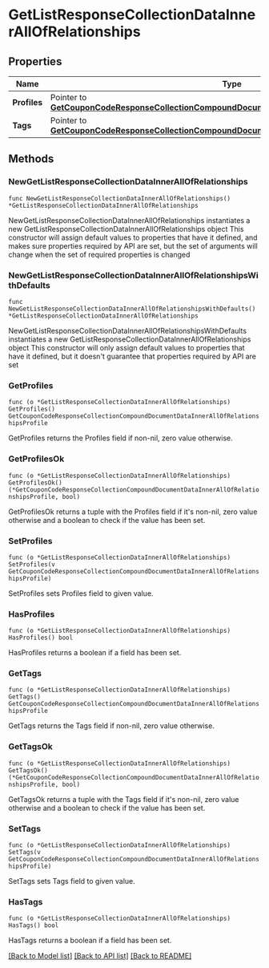 # GetListResponseCollectionDataInnerAllOfRelationships

## Properties

Name | Type | Description | Notes
------------ | ------------- | ------------- | -------------
**Profiles** | Pointer to [**GetCouponCodeResponseCollectionCompoundDocumentDataInnerAllOfRelationshipsProfile**](GetCouponCodeResponseCollectionCompoundDocumentDataInnerAllOfRelationshipsProfile.md) |  | [optional] 
**Tags** | Pointer to [**GetCouponCodeResponseCollectionCompoundDocumentDataInnerAllOfRelationshipsProfile**](GetCouponCodeResponseCollectionCompoundDocumentDataInnerAllOfRelationshipsProfile.md) |  | [optional] 

## Methods

### NewGetListResponseCollectionDataInnerAllOfRelationships

`func NewGetListResponseCollectionDataInnerAllOfRelationships() *GetListResponseCollectionDataInnerAllOfRelationships`

NewGetListResponseCollectionDataInnerAllOfRelationships instantiates a new GetListResponseCollectionDataInnerAllOfRelationships object
This constructor will assign default values to properties that have it defined,
and makes sure properties required by API are set, but the set of arguments
will change when the set of required properties is changed

### NewGetListResponseCollectionDataInnerAllOfRelationshipsWithDefaults

`func NewGetListResponseCollectionDataInnerAllOfRelationshipsWithDefaults() *GetListResponseCollectionDataInnerAllOfRelationships`

NewGetListResponseCollectionDataInnerAllOfRelationshipsWithDefaults instantiates a new GetListResponseCollectionDataInnerAllOfRelationships object
This constructor will only assign default values to properties that have it defined,
but it doesn't guarantee that properties required by API are set

### GetProfiles

`func (o *GetListResponseCollectionDataInnerAllOfRelationships) GetProfiles() GetCouponCodeResponseCollectionCompoundDocumentDataInnerAllOfRelationshipsProfile`

GetProfiles returns the Profiles field if non-nil, zero value otherwise.

### GetProfilesOk

`func (o *GetListResponseCollectionDataInnerAllOfRelationships) GetProfilesOk() (*GetCouponCodeResponseCollectionCompoundDocumentDataInnerAllOfRelationshipsProfile, bool)`

GetProfilesOk returns a tuple with the Profiles field if it's non-nil, zero value otherwise
and a boolean to check if the value has been set.

### SetProfiles

`func (o *GetListResponseCollectionDataInnerAllOfRelationships) SetProfiles(v GetCouponCodeResponseCollectionCompoundDocumentDataInnerAllOfRelationshipsProfile)`

SetProfiles sets Profiles field to given value.

### HasProfiles

`func (o *GetListResponseCollectionDataInnerAllOfRelationships) HasProfiles() bool`

HasProfiles returns a boolean if a field has been set.

### GetTags

`func (o *GetListResponseCollectionDataInnerAllOfRelationships) GetTags() GetCouponCodeResponseCollectionCompoundDocumentDataInnerAllOfRelationshipsProfile`

GetTags returns the Tags field if non-nil, zero value otherwise.

### GetTagsOk

`func (o *GetListResponseCollectionDataInnerAllOfRelationships) GetTagsOk() (*GetCouponCodeResponseCollectionCompoundDocumentDataInnerAllOfRelationshipsProfile, bool)`

GetTagsOk returns a tuple with the Tags field if it's non-nil, zero value otherwise
and a boolean to check if the value has been set.

### SetTags

`func (o *GetListResponseCollectionDataInnerAllOfRelationships) SetTags(v GetCouponCodeResponseCollectionCompoundDocumentDataInnerAllOfRelationshipsProfile)`

SetTags sets Tags field to given value.

### HasTags

`func (o *GetListResponseCollectionDataInnerAllOfRelationships) HasTags() bool`

HasTags returns a boolean if a field has been set.


[[Back to Model list]](../README.md#documentation-for-models) [[Back to API list]](../README.md#documentation-for-api-endpoints) [[Back to README]](../README.md)



